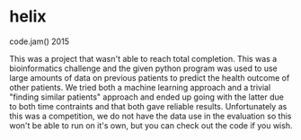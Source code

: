 # helix
code.jam() 2015

This was a project that wasn't able to reach total completion. This was a bioinformatics challenge and the given python program was used to use large amounts of data on previous patients to predict the health outcome of other patients. We tried both a machine learning approach and a trivial "finding similar patients" approach and ended up going with the latter due to both time contraints and that both gave reliable results. Unfortunately as this was a competition, we do not have the data use in the evaluation so this won't be able to run on it's own, but you can check out the code if you wish.
